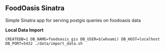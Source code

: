 ## FoodOasis Sinatra

Simple Sinatra app for serving postgis queries on foodoasis data

**Local Data Import**

```
CREATEDB=1 DB_NAME=foodoasis_gis DB_USER=$(whoami) DB_HOST=localhost DB_PORT=5432 ./data/import_data.sh
```
